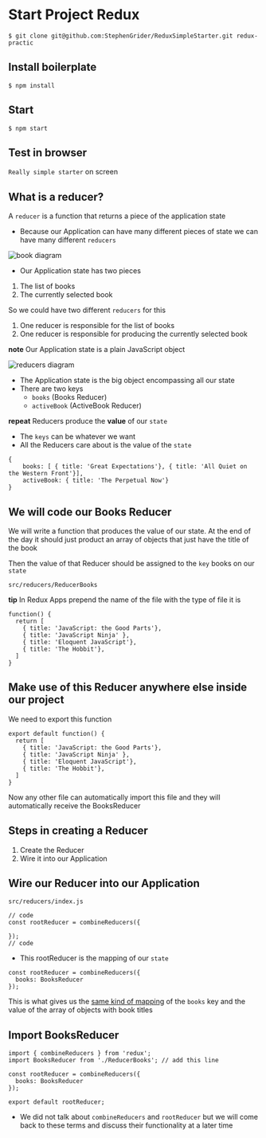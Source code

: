 # Start Project Redux
`$ git clone git@github.com:StephenGrider/ReduxSimpleStarter.git redux-practic`

## Install boilerplate
`$ npm install`

## Start
`$ npm start`

## Test in browser
`Really simple starter` on screen

## What is a reducer?
A `reducer` is a function that returns a piece of the application state

* Because our Application can have many different pieces of state we can have many different `reducers`

![book diagram](https://i.imgur.com/opG59Lo.png)

* Our Application state has two pieces
1. The list of books
2. The currently selected book

So we could have two different `reducers` for this
1. One reducer is responsible for the list of books
2. One reducer is responsible for producing the currently selected book

**note** Our Application state is a plain JavaScript object

![reducers diagram](https://i.imgur.com/qyRzDc7.png)

* The Application state is the big object encompassing all our state
* There are two keys
    - `books` (Books Reducer)
    - `activeBook` (ActiveBook Reducer)

**repeat** Reducers produce the **value** of our `state`

* The `keys` can be whatever we want
* All the Reducers care about is the value of the `state`

```
{
    books: [ { title: 'Great Expectations'}, { title: 'All Quiet on the Western Front'}],
    activeBook: { title: 'The Perpetual Now'}
}
```

## We will code our Books Reducer
We will write a function that produces the value of our state. At the end of the day it should just product an array of objects that just have the title of the book

Then the value of that Reducer should be assigned to the `key` books on our `state` 

`src/reducers/ReducerBooks`

**tip** In Redux Apps prepend the name of the file with the type of file it is

```
function() {
  return [
    { title: 'JavaScript: the Good Parts'},
    { title: 'JavaScript Ninja' },
    { title: 'Eloquent JavaScript'},
    { title: 'The Hobbit'},
  ]
}
```
    
## Make use of this Reducer anywhere else inside our project
We need to export this function

```
export default function() {
  return [
    { title: 'JavaScript: the Good Parts'},
    { title: 'JavaScript Ninja' },
    { title: 'Eloquent JavaScript'},
    { title: 'The Hobbit'},
  ]
}
```

Now any other file can automatically import this file and they will automatically receive the BooksReducer

## Steps in creating a Reducer
1. Create the Reducer
2. Wire it into our Application

## Wire our Reducer into our Application

`src/reducers/index.js`

```
// code
const rootReducer = combineReducers({
  
});
// code
```

* This rootReducer is the mapping of our `state`

```
const rootReducer = combineReducers({
  books: BooksReducer
});
```

This is what gives us the [same kind of mapping](https://i.imgur.com/NrHjP6x.png) of the `books` key and the value of the array of objects with book titles

## Import BooksReducer
```
import { combineReducers } from 'redux';
import BooksReducer from './ReducerBooks'; // add this line

const rootReducer = combineReducers({
  books: BooksReducer
});

export default rootReducer;
```

* We did not talk about `combineReducers` and `rootReducer` but we will come back to these terms and discuss their functionality at a later time





